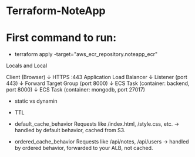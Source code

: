 # Terraform-NoteApp

# First command to run:
 - terraform apply -target="aws_ecr_repository.noteapp_ecr"


 Locals and Local

 Client (Browser)
   ↓  HTTPS :443
Application Load Balancer
   ↓  Listener (port 443)
   ↓  Forward
Target Group (port 8000)
   ↓
ECS Task (container: backend, port 8000)
   ↓
ECS Task (container: mongodb, port 27017)

* static vs dynamin

* TTL

* default_cache_behavior 
Requests like /index.html, /style.css, etc. → handled by default behavior, cached from S3. 

* ordered_cache_behavior 
Requests like /api/notes, /api/users → handled by ordered behavior, forwarded to your ALB, not cached.